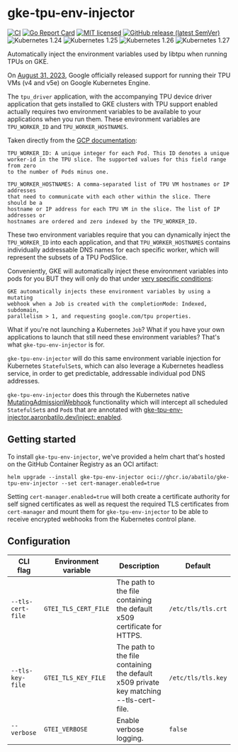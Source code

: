 # gke-tpu-env-injector
[![CI](https://github.com/abatilo/gke-tpu-env-injector/actions/workflows/main.yaml/badge.svg)](https://github.com/abatilo/gke-tpu-env-injector/actions/workflows/main.yaml)
[![Go Report Card](https://goreportcard.com/badge/github.com/abatilo/gke-tpu-env-injector)](https://goreportcard.com/report/github.com/abatilo/gke-tpu-env-injector)
[![MIT licensed](https://img.shields.io/badge/license-MIT-blue.svg)](https://raw.githubusercontent.com/abatilo/gke-tpu-env-injector/main/LICENSE)
[![GitHub release (latest SemVer)](https://img.shields.io/github/v/release/abatilo/gke-tpu-env-injector)](https://github.com/abatilo/gke-tpu-env-injector/releases/latest)
![Kubernetes 1.24](https://img.shields.io/badge/Kubernetes-v1.24-green?logo=Kubernetes&style=flat&color=326CE5&logoColor=white)
![Kubernetes 1.25](https://img.shields.io/badge/Kubernetes-v1.25-green?logo=Kubernetes&style=flat&color=326CE5&logoColor=white)
![Kubernetes 1.26](https://img.shields.io/badge/Kubernetes-v1.26-green?logo=Kubernetes&style=flat&color=326CE5&logoColor=white)
![Kubernetes 1.27](https://img.shields.io/badge/Kubernetes-v1.27-green?logo=Kubernetes&style=flat&color=326CE5&logoColor=white)

Automatically inject the environment variables used by libtpu when running TPUs
on GKE.

On [August 31,
2023](https://web.archive.org/web/20230904230811/https://cloud.google.com/blog/products/compute/how-to-use-cloud-tpus-with-gke),
Google officially released support for running their TPU VMs (v4 and v5e) on
Google Kubernetes Engine.

The `tpu_driver` application, with the accompanying TPU device driver
application that gets installed to GKE clusters with TPU support enabled
actually requires two environment variables to be available to your applications
when you run them. These environment variables are `TPU_WORKER_ID` and
`TPU_WORKER_HOSTNAMES`.

Taken directly from the [GCP
documentation](https://web.archive.org/web/20230904230344/https://cloud.google.com/kubernetes-engine/docs/how-to/tpus#:~:text=TPU_WORKER_ID%3A%20A%20unique,the%20TPU_WORKER_ID.):

```
TPU_WORKER_ID: A unique integer for each Pod. This ID denotes a unique
worker-id in the TPU slice. The supported values for this field range from zero
to the number of Pods minus one.

TPU_WORKER_HOSTNAMES: A comma-separated list of TPU VM hostnames or IP addresses
that need to communicate with each other within the slice. There should be a
hostname or IP address for each TPU VM in the slice. The list of IP addresses or
hostnames are ordered and zero indexed by the TPU_WORKER_ID.
```

These two environment variables require that you can dynamically inject the
`TPU_WORKER_ID` into each application, and that `TPU_WORKER_HOSTNAMES` contains
individually addressable DNS names for each specific worker, which will
represent the subsets of a TPU PodSlice.

Conveniently, GKE will automatically inject these environment variables into
pods for you BUT they will only do that under [very specific
conditions](https://web.archive.org/web/20230904230344/https://cloud.google.com/kubernetes-engine/docs/how-to/tpus#:~:text=GKE%20automatically%20injects%20these%20environment%20variables%20by%20using%20a%20mutating%20webhook%20when%20a%20Job%20is%20created%20with%20the%20completionMode%3A%20Indexed%2C%20subdomain%2C%20parallelism%20%3E%201%2C%20and%20requesting%20google.com/tpu%20properties.):

```
GKE automatically injects these environment variables by using a mutating
webhook when a Job is created with the completionMode: Indexed, subdomain,
parallelism > 1, and requesting google.com/tpu properties.
```

What if you're not launching a Kubernetes `Job`? What if you have your own
applications to launch that still need these environment variables? That's what
`gke-tpu-env-injector` is for.

`gke-tpu-env-injector` will do this same environment variable injection for
Kubernetes `StatefulSet`s, which can also leverage a Kubernetes headless
service, in order to get predictable, addressable individual pod DNS addresses.

`gke-tpu-env-injector` does this through the Kubernetes native
[MutatingAdmissionWebhook](https://kubernetes.io/docs/reference/access-authn-authz/admission-controllers/#mutatingadmissionwebhook)
functionality which will intercept all scheduled `StatefulSet`s and `Pod`s that
are annotated with [gke-tpu-env-injector.aaronbatilo.dev/inject:
enabled](https://github.com/abatilo/gke-tpu-env-injector/blob/c64e8bd9c9c60413c2032dea68a8ccb4b3d87138/chart/templates/mutatingwebhook.yaml#L29-L29).

## Getting started

To install `gke-tpu-env-injector`, we've provided a helm chart that's hosted on
the GitHub Container Registry as an OCI artifact:

```
helm upgrade --install gke-tpu-env-injector oci://ghcr.io/abatilo/gke-tpu-env-injector --set cert-manager.enabled=true
```

Setting `cert-manager.enabled=true` will both create a certificate authority for
self signed certificates as well as request the required TLS certificates from
`cert-manager` and mount them for `gke-tpu-env-injector` to be able to receive
encrypted webhooks from the Kubernetes control plane.

## Configuration

| CLI flag | Environment variable | Description | Default |
| -------- | -------------------- | ----------- | ------- |
| `--tls-cert-file` | `GTEI_TLS_CERT_FILE` | The path to the file containing the default x509 certificate for HTTPS.                | `/etc/tls/tls.crt`
| `--tls-key-file`  | `GTEI_TLS_KEY_FILE`  | The path to the file containing the default x509 private key matching --tls-cert-file. | `/etc/tls/tls.key`
| `--verbose`       | `GTEI_VERBOSE`       | Enable verbose logging.                                                                | `false`
